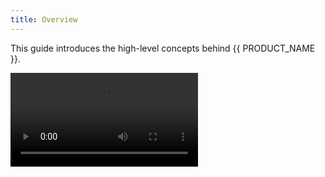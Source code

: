 ```yaml
---
title: Overview
---
```


This guide introduces the high-level concepts behind {{ PRODUCT_NAME }}.

<Video src="https://www.youtube.com/watch?v=u7ed4HFzR8A"/>

## What is {{ PRODUCT_NAME }}? {/*what-is-layer0*/}

{{ PRODUCT_NAME }} extends the capabilities of a traditional **CDN** by not only hosting your static content, but also providing **server-side rendering** for progressive web applications as well as caching both your APIs and HTML at the network edge to provide your users with the **fastest browsing experience**.

Check out our video [{{ PRODUCT_NAME }} - What & Why](https://www.youtube.com/watch?v=u7ed4HFzR8A) for more details.

## Architecture {/*architecture*/}

![architecture](/images/overview/architecture.svg)

### L1 Edge Cache {/*l1-edge-cache*/}

{{ PRODUCT_NAME }} features a global network of over 80 global points of presence, ensuring that each user experiences minimal latency when connecting to your site

### L2 Shield Cache {/*l2-shield-cache*/}

{{ PRODUCT_NAME }} employs an L2 cache that maximizes global cache hit rates and reduces traffic on your servers by coalescing requests. If more than one request for a given URL arrives at the L2 cache simultaneously, all but one are held up while the result is retrieved from a JS worker. All requests are fulfilled with the same response. This reduces the concurrent load on your APIs and allows you to run with lower costs.

### JS Workers {/*js-workers*/}

{{ PRODUCT_NAME }} provides server side rendering (SSR) via JS workers in multiple regions.

## Speed {/*speed*/}

{{ PRODUCT_NAME }} makes it possible to deliver sub-second page load-times and instantaneous client-side page transitions through the use of prefetching and caching. It empowers developers to optimize performance by leveraging powerful caching and edge logic capabilities right from their application code using an {{ EDGEJS_LABEL }} JavaScript API. Rather than manually configuring your CDN through a web portal, {{ PRODUCT_NAME }} allows you to put your edge logic in code, so that it's source-controlled, reviewed, and tested using the same software development lifecycle as the rest of your vital application code. You can even A/B test edge logic in production!

```js
// Example {{ PRODUCT_NAME }} routes file for a Next.js app

const { Router } = require('{{ PACKAGE_NAME }}/core/router')
const { nextRoutes } = require('{{ PACKAGE_NAME }}/next')

export default nextJSApp => {
  return new Router()
    .get('/p/:productId', ({ cache }) => {
      cache({
        edge: {
          // cache the SSR response at the edge
          maxAgeSeconds: 60 * 60, // one hour
          staleWhileRevalidateSeconds: 60 * 60 * 24, // one day
        },
      })
    })
    .use(nextRoutes) // serve pages using Next.js's built-in routing
    .fallback(({ proxy }) => proxy('legacy')) // serve unmatched URLs from the legacy implementation of the site so we can gradually role out the new PWA page by page.
}
```

## Scalability {/*scalability*/}

{{ PRODUCT_NAME }} automatically scales to handle increased traffic. No configuration is required. You simply write your application code and {{ PRODUCT_NAME }} provides compute resources to handle any level of traffic.

## High Availability {/*high-availability*/}

{{ PRODUCT_NAME }} provides high availability (HA) in all of its components. You can choose a particular [region](regions) of the world in which your API servers are located. {{ PRODUCT_NAME }} will provision two data centers closest to it, connecting them with automatic DNS failover. HA is also provided within the data centers themselves, with all individual processes being (at least) duplicated and sharing the traffic load among themselves. This in-depth HA architecture minimizes the chances of loss of traffic.

## Productivity {/*productivity*/}

{{ PRODUCT_NAME }} empowers your team to build apps faster and be more transparent. Every time a developer pushes commits to source control, that version of the site is automatically given a permanent preview URL so that QA testers, code reviewers, and other stakeholders can try out the changes immediately. Find a bug in your app? {{ PRODUCT_NAME }} makes it easy to go back in time and try out older versions of the app to find the point in when the bug was introduced. This is especially useful for meeting performance targets as it makes it easy to compare speed measurements between multiple iterations of your app.

## React, Vue, and Angular {/*react-vue-and-angular*/}

{{ PRODUCT_NAME }} supports the most widely used technologies for building progressive web applications. The {{ PRODUCT_NAME }} CLI automatically detects whether you're using [React (Next.js)](next), [Vue (Nuxt.js)](nuxt), or [Angular](angular) and configures your app accordingly so you can publish your app to the cloud in seconds.
